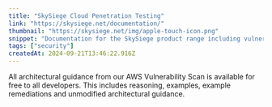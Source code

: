 ```yaml
---
title: "SkySiege Cloud Penetration Testing"
link: "https://skysiege.net/documentation/"
thumbnail: "https://skysiege.net/img/apple-touch-icon.png"
snippet: "Documentation for the SkySiege product range including vulnerability listings, test details and resolutions"
tags: ["security"]
createdAt: 2024-09-21T13:46:22.916Z
---
```

All architectural guidance from our AWS Vulnerability Scan is available for free to all developers. This includes reasoning, examples, example remediations and unmodified architectural guidance.
